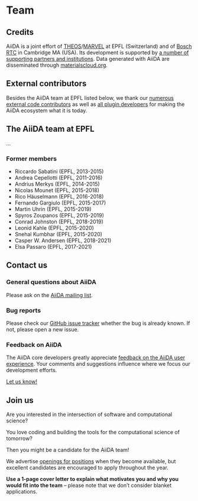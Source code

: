 # Team

## Credits

AiiDA is a joint effort of [THEOS](http://theossrv1.epfl.ch/)/[MARVEL](http://nccr-marvel.ch/) at EPFL (Switzerland) and of [Bosch RTC](http://www.bosch.us/) in Cambridge MA (USA). Its development is supported by [a number of supporting partners and institutions](more/acknowledgements.md).
Data generated with AiiDA are disseminated through [materialscloud.org](http://materialscloud.org/).

## External contributors

Besides the AiiDA team at EPFL listed below, we thank our [numerous external code contributors](https://raw.githubusercontent.com/aiidateam/aiida_core/develop/AUTHORS.txt) as well as [all plugin developers](https://aiidateam.github.io/aiida-registry/) for making the AiiDA ecosystem what it is today.

## The AiiDA team at EPFL

...

### Former members

- Riccardo Sabatini (EPFL, 2013-2015)
- Andrea Cepellotti (EPFL, 2011-2016)
- Andrius Merkys (EPFL, 2014-2015)
- Nicolas Mounet (EPFL, 2015-2018)
- Rico Häuselmann (EPFL, 2016-2018)
- Fernando Gargiulo (EPFL, 2015-2017)
- Martin Uhrin (EPFL, 2015-2019)
- Spyros Zoupanos (EPFL, 2015-2019)
- Conrad Johnston (EPFL, 2018-2019)
- Leonid Kahle (EPFL, 2015-2020)
- Snehal Kumbhar (EPFL, 2015-2020)
- Casper W. Andersen (EPFL, 2018-2021)
- Elsa Passaro (EPFL, 2017-2021)

## Contact us

### General questions about AiiDA

Please ask on the [AiiDA mailing list](http://www.aiida.net/mailing-list/).

### Bug reports

Please check our [GitHub issue tracker](https://github.com/aiidateam/aiida_core/issues) whether the bug is already known. If not, please open a new issue.

### Feedback on AiiDA

The AiiDA core developers greatly appreciate [feedback on the AiiDA user experience](https://goo.gl/forms/u0yhDQ39IoRQeFg42).
Your comments and suggestions influence where we focus our development efforts.

[Let us know!](https://goo.gl/forms/u0yhDQ39IoRQeFg42)

## Join us

Are you interested in the intersection of software and computational science?

You love coding and building the tools for the computational science of tomorrow?

Then you might be a candidate for the AiiDA team!


We advertise [openings for positions](http://theossrv1.epfl.ch/Main/Openings) when they become available, but excellent candidates are encouraged to apply throughout the year.

**Use a 1-page cover letter to explain what motivates you and why you would fit into the team** – please note that we don’t consider blanket applications.

